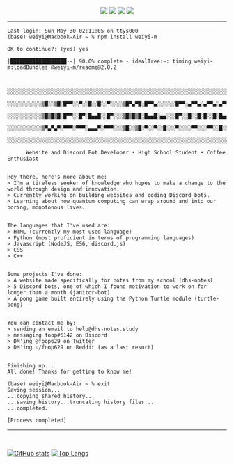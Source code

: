 <p align="center">
  <img src="https://img.shields.io/badge/location-singapore-ff0000">
  <img src="https://img.shields.io/badge/grades-6%20passed%2C%201%20failed-red">
  <img src="https://img.shields.io/badge/age-14-brightgreen">
  <img src="https://img.shields.io/badge/OS-macOS-blue">
</p>

<hr>

``` 
Last login: Sun May 30 02:11:05 on ttys000
(base) weiyi@Macbook-Air ~ % npm install weiyi-m

OK to continue?: (yes) yes

|██████████████████--| 90.0% complete - idealTree:~: timing weiyi-m:loadBundles @weiyi-m/readme@2.0.2


   ░░░░░░░░░░░░░░░░░░░░░░░░░░░░░░░░░░░░░░░░░░░░░░░░░░░░░░░░░░░░░░░░░░░░░░░░░░░░░░░░░░
   ░░░░░░░░░░░▒█░░▒█░█▀▀░░▀░░█░░█░░▀░░░░▒█▀▄▀█░█▀▀▄░░░░░░█▀▀░▄▀▀▄░▄▀▀▄░▄▀▀▄░░░░░░░░░░
   ░░░░░░░░░░░▒█▒█▒█░█▀▀░░█▀░█▄▄█░░█▀░░░▒█▒█▒█░█▄▄█░▄▄░░░█▀░░█░░█░█░░█░█▄▄█░░░░░░░░░░
   ░░░░░░░░░░░▒▀▄▀▄▀░▀▀▀░▀▀▀░▄▄▄▀░▀▀▀░░░▒█░░▒█░▀░░▀░░█░░░▀░░░░▀▀░░░▀▀░░█░░░░░░░░░░░░░
   ░░░░░░░░░░░░░░░░░░░░░░░░░░░░░░░░░░░░░░░░░░░░░░░░░░░░░░░░░░░░░░░░░░░░░░░░░░░░░░░░░░

      Website and Discord Bot Developer • High School Student • Coffee Enthusiast
      

Hey there, here's more about me:
> I'm a tireless seeker of knowledge who hopes to make a change to the world through design and innovation.
> Currently working on building websites and coding Discord bots.
> Learning about how quantum computing can wrap around and into our boring, monotonous lives.


The languages that I've used are:
> HTML (currently my most used language)
> Python (most proficient in terms of programming languages)
> Javascript (NodeJS, ES6, discord.js)
> CSS
> C++


Some projects I've done:
> A website made specifically for notes from my school (dhs-notes)
> 5 Discord bots, one of which I found motivation to work on for longer than a month (janitor-bot)
> A pong game built entirely using the Python Turtle module (turtle-pong)


You can contact me by:
> sending an email to help@dhs-notes.study
> messaging foop#6142 on Discord
> DM'ing @foop629 on Twitter
> DM'ing u/foop629 on Reddit (as a last resort)


Finishing up...
All done! Thanks for getting to know me!

(base) weiyi@Macbook-Air ~ % exit
Saving session...
...copying shared history...
...saving history...truncating history files...
...completed.

[Process completed]

```




<hr>
<br>

[![GitHub stats](https://github-readme-stats.vercel.app/api?username=weiyi-m&count_private=true&show_icons=true&theme=dark)](https://github.com/anuraghazra/github-readme-stats)
[![Top Langs](https://github-readme-stats.vercel.app/api/top-langs/?username=weiyi-m&langs_count=7&layout=compact&theme=dark)](https://github.com/anuraghazra/github-readme-stats)

